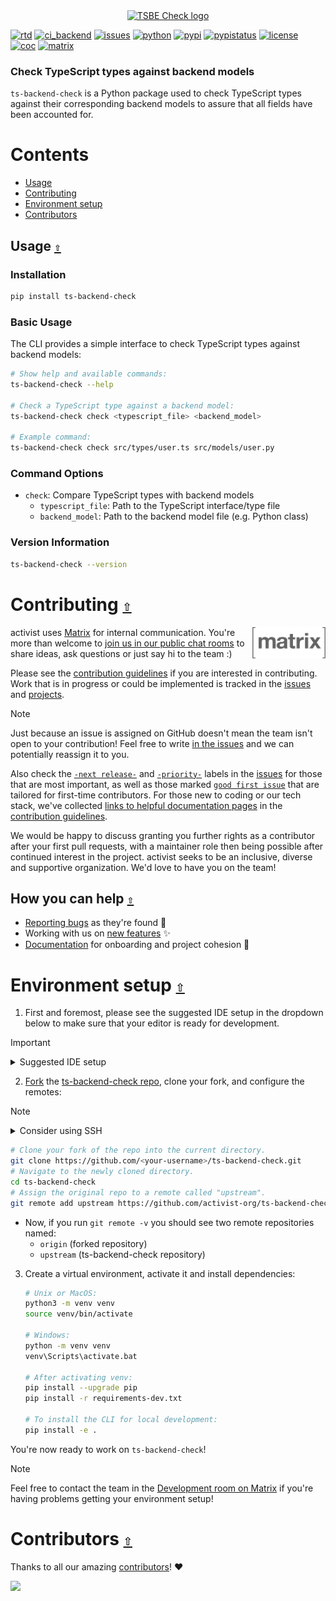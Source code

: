 <div align="center">
  <a href="https://github.com/activist-org/ts-backend-check"><img src="https://raw.githubusercontent.com/activist-org/ts-backend-check/main/.github/resources/TSBECheckGitHubBanner.png" width=1024 alt="TSBE Check logo"></a>
</div>

[![rtd](https://img.shields.io/readthedocs/ts-backend-check.svg?label=%20&logo=read-the-docs&logoColor=ffffff)](http://ts-backend-check.readthedocs.io/en/latest/)
[![ci_backend](https://img.shields.io/github/actions/workflow/status/activist-org/ts-backend-check/pr_ci.yaml?branch=main&label=%20&logo=pytest&logoColor=ffffff)](https://github.com/activist-org/ts-backend-check/actions/workflows/pr_ci_backend.yaml)
[![issues](https://img.shields.io/github/issues/activist-org/ts-backend-check?label=%20&logo=github)](https://github.com/activist-org/ts-backend-check/issues)
[![python](https://img.shields.io/badge/Python-4B8BBE.svg?logo=python&logoColor=ffffff)](https://github.com/activist-org/ts-backend-check/blob/main/CONTRIBUTING.md)
[![pypi](https://img.shields.io/pypi/v/ts-backend-check.svg?label=%20&color=4B8BBE)](https://pypi.org/project/ts-backend-check/)
[![pypistatus](https://img.shields.io/pypi/status/ts-backend-check.svg?label=%20)](https://pypi.org/project/ts-backend-check/)
[![license](https://img.shields.io/github/license/activist-org/ts-backend-check.svg?label=%20)](https://github.com/activist-org/ts-backend-check/blob/main/LICENSE.txt)
[![coc](https://img.shields.io/badge/Contributor%20Covenant-ff69b4.svg)](https://github.com/activist-org/ts-backend-check/blob/main/.github/CODE_OF_CONDUCT.md)
[![matrix](https://img.shields.io/badge/Matrix-000000.svg?logo=matrix&logoColor=ffffff)](https://matrix.to/#/#activist_community:matrix.org)

### Check TypeScript types against backend models

`ts-backend-check` is a Python package used to check TypeScript types against their corresponding backend models to assure that all fields have been accounted for.

<a id="contents"></a>

# **Contents**

- [Usage](#usage-)
- [Contributing](#contributing-)
- [Environment setup](#environment-setup)
- [Contributors](#contributors-)

<a id="usage"></a>

## Usage [`⇧`](#contents)

### Installation

```bash
pip install ts-backend-check
```

### Basic Usage

The CLI provides a simple interface to check TypeScript types against backend models:

```bash
# Show help and available commands:
ts-backend-check --help

# Check a TypeScript type against a backend model:
ts-backend-check check <typescript_file> <backend_model>

# Example command:
ts-backend-check check src/types/user.ts src/models/user.py
```

### Command Options

- `check`: Compare TypeScript types with backend models
  - `typescript_file`: Path to the TypeScript interface/type file
  - `backend_model`: Path to the backend model file (e.g. Python class)

### Version Information

```bash
ts-backend-check --version
```

<a id="contributing"></a>

# Contributing [`⇧`](#contents)

<a href="https://matrix.to/#/#activist_community:matrix.org"><img src="https://raw.githubusercontent.com/activist-org/Organization/main/resources/images/logos/MatrixLogoGrey.png" height="50" alt="Public Matrix Chat" align="right"></a>

activist uses [Matrix](https://matrix.org/) for internal communication. You're more than welcome to [join us in our public chat rooms](https://matrix.to/#/#activist_community:matrix.org) to share ideas, ask questions or just say hi to the team :)

Please see the [contribution guidelines](CONTRIBUTING.md) if you are interested in contributing. Work that is in progress or could be implemented is tracked in the [issues](https://github.com/activist-org/ts-backend-check/issues) and [projects](https://github.com/activist-org/ts-backend-check/projects).

> [!NOTE]
> Just because an issue is assigned on GitHub doesn't mean the team isn't open to your contribution! Feel free to write [in the issues](https://github.com/activist-org/ts-backend-check/issues) and we can potentially reassign it to you.

Also check the [`-next release-`](https://github.com/activist-org/ts-backend-check/labels/-next%20release-) and [`-priority-`](https://github.com/activist-org/ts-backend-check/labels/-priority-) labels in the [issues](https://github.com/activist-org/ts-backend-check/issues) for those that are most important, as well as those marked [`good first issue`](https://github.com/activist-org/ts-backend-check/issues?q=is%3Aissue+is%3Aopen+label%3A%22good+first+issue%22) that are tailored for first-time contributors. For those new to coding or our tech stack, we've collected [links to helpful documentation pages](CONTRIBUTING.md#learning-the-tech-stack-) in the [contribution guidelines](CONTRIBUTING.md).

We would be happy to discuss granting you further rights as a contributor after your first pull requests, with a maintainer role then being possible after continued interest in the project. activist seeks to be an inclusive, diverse and supportive organization. We'd love to have you on the team!

<a id="how-you-can-help"></a>

## How you can help [`⇧`](#contents)

- [Reporting bugs](https://github.com/activist-org/ts-backend-check/issues/new?assignees=&labels=bug&template=bug_report.yml) as they're found 🐞
- Working with us on [new features](https://github.com/activist-org/ts-backend-check/issues?q=is%3Aissue+is%3Aopen+label%3Afeature) ✨
- [Documentation](https://github.com/activist-org/ts-backend-check/issues?q=is%3Aissue+is%3Aopen+label%3Adocumentation) for onboarding and project cohesion 📝

<a id="environment-setup"></a>

# Environment setup [`⇧`](#contents)

1. First and foremost, please see the suggested IDE setup in the dropdown below to make sure that your editor is ready for development.

> [!IMPORTANT]
>
> <details><summary>Suggested IDE setup</summary>
>
> <p>
>
> VS Code
>
> Install the following extensions:
>
> - [charliermarsh.ruff](https://marketplace.visualstudio.com/items?itemName=charliermarsh.ruff)
> - [streetsidesoftware.code-spell-checker](https://marketplace.visualstudio.com/items?itemName=streetsidesoftware.code-spell-checker)
>
> </p>
> </details>

2. [Fork](https://docs.github.com/en/get-started/quickstart/fork-a-repo) the [ts-backend-check repo](https://github.com/activist-org/ts-backend-check), clone your fork, and configure the remotes:

> [!NOTE]
>
> <details><summary>Consider using SSH</summary>
>
> <p>
>
> Alternatively to using HTTPS as in the instructions below, consider SSH to interact with GitHub from the terminal. SSH allows you to connect without a user-pass authentication flow.
>
> To run git commands with SSH, remember then to substitute the HTTPS URL, `https://github.com/...`, with the SSH one, `git@github.com:...`.
>
> - e.g. Cloning now becomes `git clone git@github.com:<your-username>/ts-backend-check.git`
>
> GitHub also has their documentation on how to [Generate a new SSH key](https://docs.github.com/en/authentication/connecting-to-github-with-ssh/generating-a-new-ssh-key-and-adding-it-to-the-ssh-agent) 🔑
>
> </p>
> </details>

```bash
# Clone your fork of the repo into the current directory.
git clone https://github.com/<your-username>/ts-backend-check.git
# Navigate to the newly cloned directory.
cd ts-backend-check
# Assign the original repo to a remote called "upstream".
git remote add upstream https://github.com/activist-org/ts-backend-check.git
```

- Now, if you run `git remote -v` you should see two remote repositories named:
  - `origin` (forked repository)
  - `upstream` (ts-backend-check repository)

3. Create a virtual environment, activate it and install dependencies:

   ```bash
   # Unix or MacOS:
   python3 -m venv venv
   source venv/bin/activate

   # Windows:
   python -m venv venv
   venv\Scripts\activate.bat

   # After activating venv:
   pip install --upgrade pip
   pip install -r requirements-dev.txt

   # To install the CLI for local development:
   pip install -e .
   ```

You're now ready to work on `ts-backend-check`!

> [!NOTE]
> Feel free to contact the team in the [Development room on Matrix](https://matrix.to/#/!CRgLpGeOBNwxYCtqmK:matrix.org?via=matrix.org&via=acter.global&via=chat.0x7cd.xyz) if you're having problems getting your environment setup!

<a id="contributors"></a>

# Contributors [`⇧`](#contents)

Thanks to all our amazing [contributors](https://github.com/activist-org/ts-backend-check/graphs/contributors)! ❤️

<a href="https://github.com/activist-org/ts-backend-check/graphs/contributors">
  <img src="https://contrib.rocks/image?repo=activist-org/ts-backend-check" />
</a>
